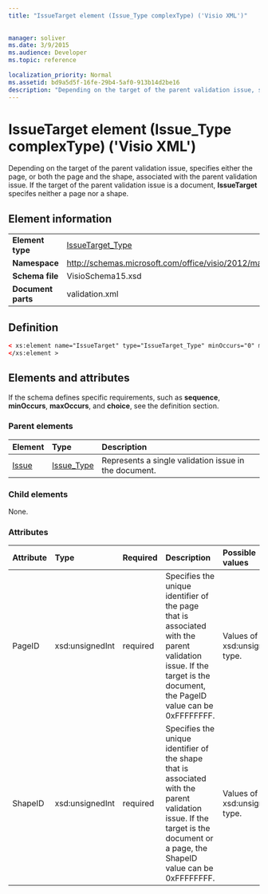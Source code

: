 ```yaml
---
title: "IssueTarget element (Issue_Type complexType) ('Visio XML')"
 
 
manager: soliver
ms.date: 3/9/2015
ms.audience: Developer
ms.topic: reference
 
localization_priority: Normal
ms.assetid: bd9a5d5f-16fe-29b4-5af0-913b14d2be16
description: "Depending on the target of the parent validation issue, specifies either the page, or both the page and the shape, associated with the parent validation issue. If the target of the parent validation issue is a document, IssueTarget specifes neither a page nor a shape."
---
```


# IssueTarget element (Issue_Type complexType) ('Visio XML')

Depending on the target of the parent validation issue, specifies either the page, or both the page and the shape, associated with the parent validation issue. If the target of the parent validation issue is a document, **IssueTarget** specifes neither a page nor a shape. 
  
## Element information

|||
|:-----|:-----|
|**Element type** <br/> |[IssueTarget_Type](issuetarget_type-complextypevisio-xml.md) <br/> |
|**Namespace** <br/> |http://schemas.microsoft.com/office/visio/2012/main  <br/> |
|**Schema file** <br/> |VisioSchema15.xsd  <br/> |
|**Document parts** <br/> |validation.xml  <br/> |
   
## Definition

```XML
< xs:element name="IssueTarget" type="IssueTarget_Type" minOccurs="0" maxOccurs="1" >
</xs:element >
```

## Elements and attributes

If the schema defines specific requirements, such as **sequence**, **minOccurs**, **maxOccurs**, and **choice**, see the definition section. 
  
### Parent elements

|**Element**|**Type**|**Description**|
|:-----|:-----|:-----|
|[Issue](issue-element-issues_type-complextypevisio-xml.md) <br/> |[Issue_Type](issue_type-complextypevisio-xml.md) <br/> |Represents a single validation issue in the document.  <br/> |
   
### Child elements

None.
  
### Attributes

|**Attribute**|**Type**|**Required**|**Description**|**Possible values**|
|:-----|:-----|:-----|:-----|:-----|
|PageID  <br/> |xsd:unsignedInt  <br/> |required  <br/> |Specifies the unique identifier of the page that is associated with the parent validation issue. If the target is the document, the PageID value can be 0xFFFFFFFF.  <br/> |Values of the xsd:unsignedInt type.  <br/> |
|ShapeID  <br/> |xsd:unsignedInt  <br/> |required  <br/> |Specifies the unique identifier of the shape that is associated with the parent validation issue. If the target is the document or a page, the ShapeID value can be 0xFFFFFFFF.  <br/> |Values of the xsd:unsignedInt type.  <br/> |
   


